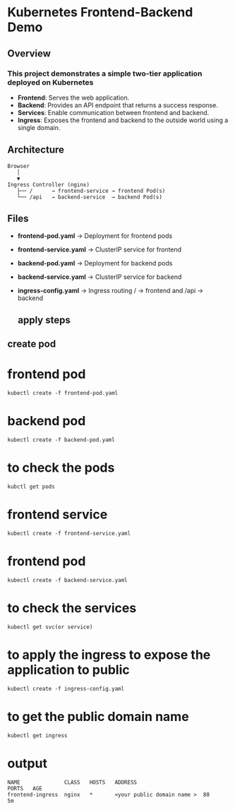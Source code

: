 # Kubernetes Frontend-Backend Demo
## Overview
### This project demonstrates a simple two-tier application deployed on Kubernetes
- **Frontend**: Serves the web application.
- **Backend**: Provides an API endpoint that returns a success response.
- **Services**: Enable communication between frontend and backend.
- **Ingress**: Exposes the frontend and backend to the outside world using a single domain.

## Architecture
```
Browser
   │
   ▼
Ingress Controller (nginx)
   ├── /      → frontend-service → frontend Pod(s)
   └── /api   → backend-service  → backend Pod(s)
```
## Files

- **frontend-pod.yaml** → Deployment for frontend pods
- **frontend-service.yaml** → ClusterIP service for frontend
- **backend-pod.yaml** → Deployment for backend pods
- **backend-service.yaml** → ClusterIP service for backend
- **ingress-config.yaml** → Ingress routing / → frontend and /api → backend

  ## apply steps

## create pod

# frontend pod 
```
kubectl create -f frontend-pod.yaml
```
# backend pod 
```
kubectl create -f backend-pod.yaml
```
# to check the pods
```
kubctl get pods
```
# frontend service 
```
kubectl create -f frontend-service.yaml
```
# frontend pod 
```
kubectl create -f backend-service.yaml
```
# to check the services
```
kubectl get svc(or service)
```
# to apply the ingress to expose the application to public
```
kubectl create -f ingress-config.yaml
```
# to get the public domain name 
```
kubectl get ingress
```
# output
```
NAME              CLASS   HOSTS   ADDRESS                          PORTS   AGE
frontend-ingress  nginx   *       <your public domain name >  80      5m

```

